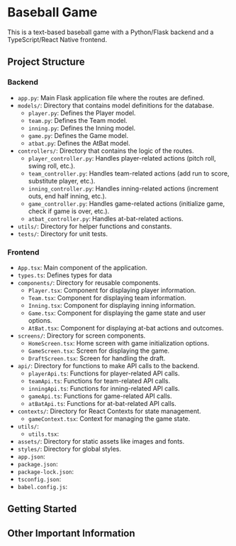 # Baseball Game

This is a text-based baseball game with a Python/Flask backend and a TypeScript/React Native frontend.

## Project Structure

### Backend

- `app.py`: Main Flask application file where the routes are defined.
- `models/`: Directory that contains model definitions for the database.
  - `player.py`: Defines the Player model.
  - `team.py`: Defines the Team model.
  - `inning.py`: Defines the Inning model.
  - `game.py`: Defines the Game model.
  - `atbat.py`: Defines the AtBat model.
- `controllers/`: Directory that contains the logic of the routes.
  - `player_controller.py`: Handles player-related actions (pitch roll, swing roll, etc.).
  - `team_controller.py`: Handles team-related actions (add run to score, substitute player, etc.).
  - `inning_controller.py`: Handles inning-related actions (increment outs, end half inning, etc.).
  - `game_controller.py`: Handles game-related actions (initialize game, check if game is over, etc.).
  - `atbat_controller.py`: Handles at-bat-related actions.
- `utils/`: Directory for helper functions and constants.
- `tests/`: Directory for unit tests.

### Frontend

- `App.tsx`: Main component of the application.
- `types.ts`: Defines types for data
- `components/`: Directory for reusable components.
  - `Player.tsx`: Component for displaying player information.
  - `Team.tsx`: Component for displaying team information.
  - `Inning.tsx`: Component for displaying inning information.
  - `Game.tsx`: Component for displaying the game state and user options.
  - `AtBat.tsx`: Component for displaying at-bat actions and outcomes.
- `screens/`: Directory for screen components.
  - `HomeScreen.tsx`: Home screen with game initialization options.
  - `GameScreen.tsx`: Screen for displaying the game.
  - `DraftScreen.tsx`: Screen for handling the draft.
- `api/`: Directory for functions to make API calls to the backend.
  - `playerApi.ts`: Functions for player-related API calls.
  - `teamApi.ts`: Functions for team-related API calls.
  - `inningApi.ts`: Functions for inning-related API calls.
  - `gameApi.ts`: Functions for game-related API calls.
  - `atBatApi.ts`: Functions for at-bat-related API calls.
- `contexts/`: Directory for React Contexts for state management.
  - `gameContext.tsx`: Context for managing the game state.
- `utils/`:
  - `utils.tsx`:
- `assets/`: Directory for static assets like images and fonts.
- `styles/`: Directory for global styles.
- `app.json`: 
- `package.json`: 
- `package-lock.json`: 
- `tsconfig.json`:
- `babel.config.js`:

## Getting Started


## Other Important Information

